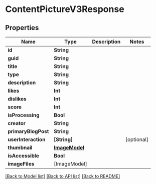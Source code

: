 # ContentPictureV3Response

## Properties
Name | Type | Description | Notes
------------ | ------------- | ------------- | -------------
**id** | **String** |  | 
**guid** | **String** |  | 
**title** | **String** |  | 
**type** | **String** |  | 
**description** | **String** |  | 
**likes** | **Int** |  | 
**dislikes** | **Int** |  | 
**score** | **Int** |  | 
**isProcessing** | **Bool** |  | 
**creator** | **String** |  | 
**primaryBlogPost** | **String** |  | 
**userInteraction** | **[String]** |  | [optional] 
**thumbnail** | [**ImageModel**](ImageModel.md) |  | 
**isAccessible** | **Bool** |  | 
**imageFiles** | [ImageModel] |  | 

[[Back to Model list]](../README.md#documentation-for-models) [[Back to API list]](../README.md#documentation-for-api-endpoints) [[Back to README]](../README.md)


